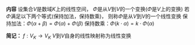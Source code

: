 **内容**
设集合$V$是数域$K$上的线性空间，
$\Phi$是从$V$到$V$的一个变换($\Phi$是$V$上的变换)
若$\Phi$满足以下两个等式(保持加法，保持数乘)，
则称$\Phi$是从$V$到$V$的一个线性变换
保持加法：$\Phi(\alpha+\beta)=\Phi(\alpha)
+\Phi(\beta)$
保持数乘：$\Phi(k\cdot\alpha)=k\cdot\Phi(\alpha)$

**简记：**
$f:V_K\longrightarrow V_K$
$V$到$V$自身的线性映射称为线性变换